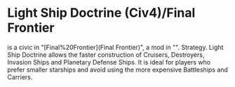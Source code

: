 # Light Ship Doctrine (Civ4)/Final Frontier

 is a civic in "[Final%20Frontier](Final Frontier)", a mod in "".
Strategy.
Light Ship Doctrine allows the faster construction of Cruisers, Destroyers, Invasion Ships and Planetary Defense Ships. It is ideal for players who prefer smaller starships and avoid using the more expensive Battleships and Carriers.